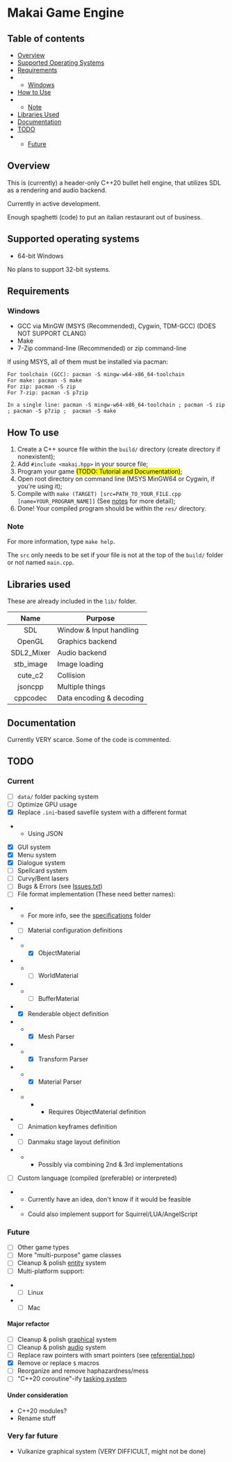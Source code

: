 # Makai Game Engine

## Table of contents

- [Overview](#Overview)
- [Supported Operating Systems](#Supported-Operating-Systems)
- [Requirements](#Requirements)
- - [Windows](#Windows)
- [How to Use](#How-to-Use)
- - [Note](#Note)
- [Libraries Used](#Libraries-Used)
- [Documentation](#Documentation)
- [TODO](#TODO)
- - [Future](#Future)

## Overview

This is (currently) a header-only C++20 bullet hell engine, that utilizes SDL as a rendering and audio backend.

Currently in active development.

Enough spaghetti (code) to put an italian restaurant out of business.

## Supported operating systems

- 64-bit Windows

No plans to support 32-bit systems.

## Requirements

### Windows

- GCC via MinGW (MSYS (Recommended), Cygwin, TDM-GCC) (DOES NOT SUPPORT CLANG)
- Make
- 7-Zip command-line (Recommended) or zip command-line

If using MSYS, all of them must be installed via pacman:

```
For toolchain (GCC): pacman -S mingw-w64-x86_64-toolchain
For make: pacman -S make
For zip: pacman -S zip
For 7-zip: pacman -S p7zip

In a single line: pacman -S mingw-w64-x86_64-toolchain ; pacman -S zip ; pacman -S p7zip ;  pacman -S make
```

## How To use

1) Create a C++ source file within the ```build/``` directory (create directory if nonexistent);
2) Add ```#include <makai.hpp>``` in your source file;
3) Program your game <mark>(TODO: Tutorial and Documentation)</mark>;
4) Open root directory on command line (MSYS MinGW64 or Cygwin, if you're using it);
5) Compile with ```make (TARGET) [src=PATH_TO_YOUR_FILE.cpp [name=YOUR_PROGRAM_NAME]]``` (See [notes](#Note) for more detail);
6) Done! Your compiled program should be within the ```res/``` directory.

### Note

For more information, type ```make help```.

The ```src``` only needs to be set if your file is not at the top of the ```build/``` folder or not named ```main.cpp```.

## Libraries used

These are already included in the ```lib/``` folder.

| Name       | Purpose                  |
|:----------:|--------------------------|
| SDL        | Window & Input handling  |
| OpenGL     | Graphics backend         |
| SDL2_Mixer | Audio backend            |
| stb_image  | Image loading            |
| cute_c2    | Collision                |
| jsoncpp    | Multiple things          |
| cppcodec   | Data encoding & decoding |

## Documentation

Currently VERY scarce. Some of the code is commented.

## TODO

### Current

- [ ] `data/` folder packing system
- [ ] Optimize GPU usage
- [x] Replace `.ini`-based savefile system with a different format
- - Using JSON
- [x] GUI system
- [x] Menu system
- [x] Dialogue system
- [ ] Spellcard system
- [ ] Curvy/Bent lasers
- [ ] Bugs & Errors (see [Issues.txt](Issues.txt))
- [ ] File format implementation (These need better names):
- - For more info, see the [specifications](docs/specifications) folder
- - [ ] Material configuration definitions
- - - [x] ObjectMaterial
- - - [ ] WorldMaterial
- - - [ ] BufferMaterial
- - [x] Renderable object definition
- - - [x] Mesh Parser
- - - [x] Transform Parser
- - - [x] Material Parser
- - - - Requires ObjectMaterial definition
- - [ ] Animation keyframes definition
- - [ ] Danmaku stage layout definition
- - - Possibly via combining 2nd & 3rd implementations
- [ ] Custom language (compiled (preferable) or interpreted)
- - Currently have an idea, don't know if it would be feasible
- - Could also implement support for Squirrel/LUA/AngelScript

### Future

- [ ] Other game types
- [ ] More "multi-purpose" game classes
- [ ] Cleanup & polish [entity](src/collection/entity/entity.hpp) system
- [ ] Multi-platform support:
- - [ ] Linux
- - [ ] Mac

#### Major refactor

- [ ] Cleanup & polish [graphical](src/graphical) system
- [ ] Cleanup & polish [audio](src/audio) system
- [ ] Replace raw pointers with smart pointers (see [referential.hpp](src/collection/referential.hpp))
- [x] Remove or replace `$` macros
- [ ] Reorganize and remove haphazardness/mess
- [ ] "C++20 coroutine"-ify [tasking system](src/collection/tasking.hpp)

#### Under consideration

- C++20 modules?
- Rename stuff

### Very far future

- Vulkanize graphical system (VERY DIFFICULT, might not be done)
